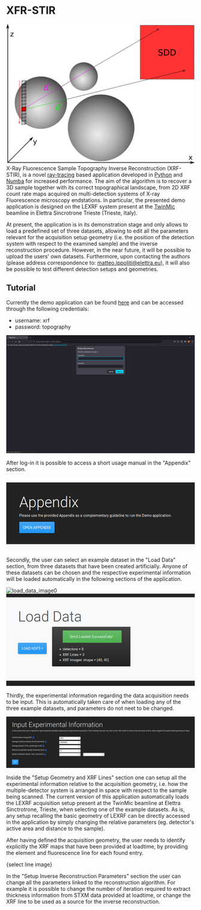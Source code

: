 # XFR-STIR
![logo_image](https://github.com/ElettraSciComp/xrfstir/blob/main/images/logo_web_app.png)
X-Ray Fluorescence Sample Topography Inverse Reconstruction (XRF-STIR), is a novel [ray-tracing](https://en.wikipedia.org/wiki/Ray_tracing_(graphics)) based application developed in [Python](https://www.python.org/) and [Numba](https://numba.pydata.org/) for increased performance. The aim of the algorithm is to recover a 3D sample together with its correct topographical landscape, from 2D XRF count rate maps acquired on multi-detection systems of X-ray Fluorescence microscopy endstations. In particular, the presented demo application is designed on the LEXRF system present at the [TwinMic](https://www.elettra.trieste.it/elettra-beamlines/twinmic.html) beamline in Elettra Sincrotrone Trieste (Trieste, Italy). 
 
At present, the application is in its demonstration stage and only allows to load a predefined set of three datasets, allowing to edit all the parameters relevant for the acquisition setup geometry (i.e. the position of the detection system with respect to the examined sample) and the inverse reconstruction procedure. However, in the near future, it will be possible to upload the users' own datasets. Furthermore, upon contacting the authors (please address correspondence to: matteo.ippoliti@elettra.eu), it will also be possible to test different detection setups and geometries.
 
## Tutorial
Currently the demo application can be found [here](https://open-data.elettra.eu/scicomp/xrf-stir/) and can be accessed through the following credentials:
 * username: xrf
 * password: topography
 
![login_image](https://github.com/ElettraSciComp/xrfstir/blob/main/images/login.png)

After log-in it is possible to access a short usage manual in the "Appendix" section.
 
![appendix_image](https://github.com/ElettraSciComp/xrfstir/blob/main/images/appendix.png)

Secondly, the user can select an example dataset in the "Load Data" section, from three datasets that have been created artificially. Anyone of these datasets can be chosen and the respective experimental information will be loaded automatically in the following sections of the application. 

![load_data_image0](https://github.com/ElettraSciComp/xrfstir/blob/main/images/load_data0.png)
![load_data_image3](https://github.com/ElettraSciComp/xrfstir/blob/main/images/load_data3.png)
 
Thirdly, the experimental information regarding the data acquisition needs to be input. This is automatically taken care of when loading any of the three example datasets, and parameters do not neet to be changed.

![input_exp_info](https://github.com/ElettraSciComp/xrfstir/blob/main/images/Input_info.png)

Inside the "Setup Geometry and XRF Lines" section one can setup all the experimental information relative to the acquisition geometry, i.e. how the multiple-detector system is arranged in space with respect to the sample being scanned. The current version of this application automatically loads the LEXRF acquisition setup present at the TwinMic beamline at Elettra Sinctrotrone, Trieste, when selecting one of the example datasets. As is, any setup recalling the basic geometry of LEXRF can be directly accessed in the application by simply changing the relative parameters (eg. detector's active area and distance to the sample). 
 

After having defined the acquisition geometry, the user needs to identify explicitly the XRF maps that have been provided at loadtime, by providing the element and fluorescence line for each found entry.

{select line image}

In the "Setup Inverse Reconstruction Parameters" section the user can change all the parameters linked to the reconstruction algorithm. For example it is possible to change the number of iteration required to extract thickness information from STXM data provided at loadtime, or change the XRF line to be used as a source for the inverse reconstruction.
